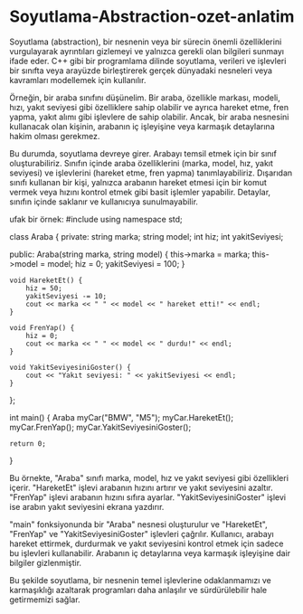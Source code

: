 # Soyutlama-Abstraction-ozet-anlatim
Soyutlama (abstraction), bir nesnenin veya bir sürecin önemli özelliklerini vurgulayarak ayrıntıları gizlemeyi ve yalnızca gerekli olan bilgileri sunmayı ifade eder. C++ gibi bir programlama dilinde soyutlama, verileri ve işlevleri bir sınıfta veya arayüzde birleştirerek gerçek dünyadaki nesneleri veya kavramları modellemek için kullanılır.

Örneğin, bir araba sınıfını düşünelim. Bir araba, özellikle markası, modeli, hızı, yakıt seviyesi gibi özelliklere sahip olabilir ve ayrıca hareket etme, fren yapma, yakıt alımı gibi işlevlere de sahip olabilir. Ancak, bir araba nesnesini kullanacak olan kişinin, arabanın iç işleyişine veya karmaşık detaylarına hakim olması gerekmez.

Bu durumda, soyutlama devreye girer. Arabayı temsil etmek için bir sınıf oluşturabiliriz. Sınıfın içinde araba özelliklerini (marka, model, hız, yakıt seviyesi) ve işlevlerini (hareket etme, fren yapma) tanımlayabiliriz. Dışarıdan sınıfı kullanan bir kişi, yalnızca arabanın hareket etmesi için bir komut vermek veya hızını kontrol etmek gibi basit işlemler yapabilir. Detaylar, sınıfın içinde saklanır ve kullanıcıya sunulmayabilir.


ufak bir örnek: 
#include <iostream>
using namespace std;

class Araba {
private:
    string marka;
    string model;
    int hiz;
    int yakitSeviyesi;

public:
    Araba(string marka, string model) {
        this->marka = marka;
        this->model = model;
        hiz = 0;
        yakitSeviyesi = 100;
    }

    void HareketEt() {
        hiz = 50;
        yakitSeviyesi -= 10;
        cout << marka << " " << model << " hareket etti!" << endl;
    }

    void FrenYap() {
        hiz = 0;
        cout << marka << " " << model << " durdu!" << endl;
    }

    void YakitSeviyesiniGoster() {
        cout << "Yakıt seviyesi: " << yakitSeviyesi << endl;
    }
};

int main() {
    Araba myCar("BMW", "M5");
    myCar.HareketEt();
    myCar.FrenYap();
    myCar.YakitSeviyesiniGoster();

    return 0;
}
  
  Bu örnekte, "Araba" sınıfı marka, model, hız ve yakıt seviyesi gibi özellikleri içerir. "HareketEt" işlevi arabanın hızını artırır ve yakıt seviyesini azaltır. "FrenYap" işlevi arabanın hızını sıfıra ayarlar. "YakitSeviyesiniGoster" işlevi ise arabın yakıt seviyesini ekrana yazdırır.

"main" fonksiyonunda bir "Araba" nesnesi oluşturulur ve "HareketEt", "FrenYap" ve "YakitSeviyesiniGoster" işlevleri çağrılır. Kullanıcı, arabayı hareket ettirmek, durdurmak ve yakıt seviyesini kontrol etmek için sadece bu işlevleri kullanabilir. Arabanın iç detaylarına veya karmaşık işleyişine dair bilgiler gizlenmiştir.

Bu şekilde soyutlama, bir nesnenin temel işlevlerine odaklanmamızı ve karmaşıklığı azaltarak programları daha anlaşılır ve sürdürülebilir hale getirmemizi sağlar.
